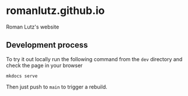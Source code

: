 # romanlutz.github.io

Roman Lutz's website

## Development process

To try it out locally run the following command from the `dev` directory and check the page in your browser

```
mkdocs serve
```

Then just push to `main` to trigger a rebuild.